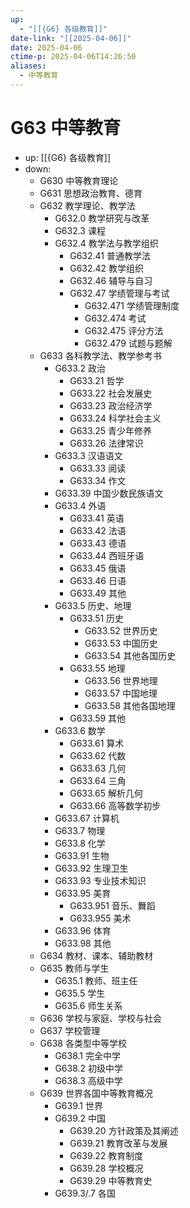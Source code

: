 ```yaml
---
up:
  - "[[{G6} 各级教育]]"
date-link: "[[2025-04-06]]"
date: 2025-04-06
ctime-p: 2025-04-06T14:26:50
aliases:
  - 中等教育
---
```


# G63 中等教育

- up: [[{G6} 各级教育]]
- down:	
	- G630 中等教育理论
	- G631 思想政治教育、德育
	- G632 教学理论、教学法
		- G632.0 教学研究与改革
		- G632.3 课程
		- G632.4 教学法与教学组织
			- G632.41 普通教学法
			- G632.42 教学组织
			- G632.46 辅导与自习
			- G632.47 学绩管理与考试
				- G632.471 学绩管理制度
				- G632.474 考试
				- G632.475 评分方法
				- G632.479 试题与题解
	- G633 各科教学法、教学参考书
		- G633.2 政治
			- G633.21 哲学
			- G633.22 社会发展史
			- G633.23 政治经济学
			- G633.24 科学社会主义
			- G633.25 青少年修养
			- G633.26 法律常识
		- G633.3 汉语语文
			- G633.33 阅读
			- G633.34 作文
		- G633.39 中国少数民族语文
		- G633.4 外语
			- G633.41 英语
			- G633.42 法语
			- G633.43 德语
			- G633.44 西班牙语
			- G633.45 俄语
			- G633.46 日语
			- G633.49 其他
		- G633.5 历史、地理
			- G633.51 历史
				- G633.52 世界历史
				- G633.53 中国历史
				- G633.54 其他各国历史
			- G633.55 地理
				- G633.56 世界地理
				- G633.57 中国地理
				- G633.58 其他各国地理
			- G633.59 其他
		- G633.6 数学
			- G633.61 算术
			- G633.62 代数
			- G633.63 几何
			- G633.64 三角
			- G633.65 解析几何
			- G633.66 高等数学初步
		- G633.67 计算机
		- G633.7 物理
		- G633.8 化学
		- G633.91 生物
		- G633.92 生理卫生
		- G633.93 专业技术知识
		- G633.95 美育
			- G633.951 音乐、舞蹈
			- G633.955 美术
		- G633.96 体育
		- G633.98 其他
	- G634 教材、课本、辅助教材
	- G635 教师与学生
		- G635.1 教师、班主任
		- G635.5 学生
		- G635.6 师生关系
	- G636 学校与家庭、学校与社会
	- G637 学校管理
	- G638 各类型中等学校
		- G638.1 完全中学
		- G638.2 初级中学
		- G638.3 高级中学
	- G639 世界各国中等教育概况
		- G639.1 世界
		- G639.2 中国
			- G639.20 方针政策及其阐述
			- G639.21 教育改革与发展
			- G639.22 教育制度
			- G639.28 学校概况
			- G639.29 中等教育史
		- G639.3/.7 各国
	
